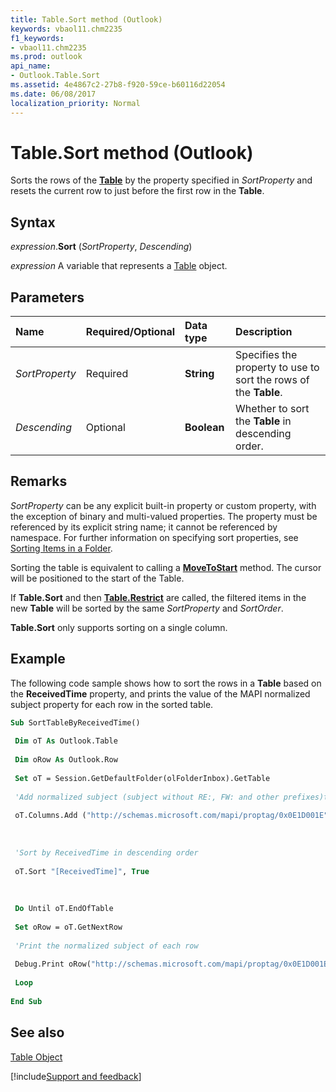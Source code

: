 ```yaml
---
title: Table.Sort method (Outlook)
keywords: vbaol11.chm2235
f1_keywords:
- vbaol11.chm2235
ms.prod: outlook
api_name:
- Outlook.Table.Sort
ms.assetid: 4e4867c2-27b8-f920-59ce-b60116d22054
ms.date: 06/08/2017
localization_priority: Normal
---
```



# Table.Sort method (Outlook)

Sorts the rows of the  **[Table](Outlook.Table.md)** by the property specified in _SortProperty_ and resets the current row to just before the first row in the **Table**.


## Syntax

_expression_.**Sort** (_SortProperty_, _Descending_)

_expression_ A variable that represents a [Table](Outlook.Table.md) object.


## Parameters



|Name|Required/Optional|Data type|Description|
|:-----|:-----|:-----|:-----|
| _SortProperty_|Required| **String**|Specifies the property to use to sort the rows of the  **Table**.|
| _Descending_|Optional| **Boolean**|Whether to sort the  **Table** in descending order.|

## Remarks

 _SortProperty_ can be any explicit built-in property or custom property, with the exception of binary and multi-valued properties. The property must be referenced by its explicit string name; it cannot be referenced by namespace. For further information on specifying sort properties, see [Sorting Items in a Folder](../outlook/How-to/Items-Folders-and-Stores/sorting-items-in-a-folder.md).

Sorting the table is equivalent to calling a  **[MoveToStart](Outlook.Table.MoveToStart.md)** method. The cursor will be positioned to the start of the Table.

If  **Table.Sort** and then **[Table.Restrict](Outlook.Table.Restrict.md)** are called, the filtered items in the new **Table** will be sorted by the same _SortProperty_ and _SortOrder_.

 **Table.Sort** only supports sorting on a single column.


## Example

The following code sample shows how to sort the rows in a  **Table** based on the **ReceivedTime** property, and prints the value of the MAPI normalized subject property for each row in the sorted table.


```vb
Sub SortTableByReceivedTime() 
 
 Dim oT As Outlook.Table 
 
 Dim oRow As Outlook.Row 
 
 Set oT = Session.GetDefaultFolder(olFolderInbox).GetTable 
 
 'Add normalized subject (subject without RE:, FW: and other prefixes)to the column set 
 
 oT.Columns.Add ("http://schemas.microsoft.com/mapi/proptag/0x0E1D001E") 
 
 
 
 'Sort by ReceivedTime in descending order 
 
 oT.Sort "[ReceivedTime]", True 
 
 
 
 Do Until oT.EndOfTable 
 
 Set oRow = oT.GetNextRow 
 
 'Print the normalized subject of each row 
 
 Debug.Print oRow("http://schemas.microsoft.com/mapi/proptag/0x0E1D001E") 
 
 Loop 
 
End Sub
```


## See also


[Table Object](Outlook.Table.md)

[!include[Support and feedback](~/includes/feedback-boilerplate.md)]